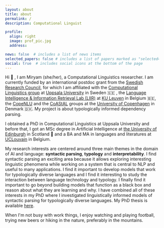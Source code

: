 ```yaml
---
layout: about
title: about
permalink: /
description: Computational Linguist

profile:
  align: right
  image: prof_pic.jpg
  address:

news: false  # includes a list of news items
selected_papers: false # includes a list of papers marked as "selected={true}"
social: true  # includes social icons at the bottom of the page
---
```


Hi 👋 , I am Miryam (she/her), a Computational Linguistics researcher. I am currently funded by an international postdoc grant from the [Swedish Research Council](http://vr.se), for which I am affiliated with the [Computational Linguistics group](http://cl.lingfil.uu.se/people) at [Uppsala University](http://uu.se) in Sweden 🇸🇪 , the [Language Intelligence & Information Retrieval Lab (LIIR)](https://liir.cs.kuleuven.be/) at [KU Leuven](http://kuleuven.be) in Belgium 🇧🇪, the [CopeNLU](http://www.copenlu.com/) and the [CoAStAL](http://coastalcph.github.io/) groups at the [University of Copenhagen](https://www.ku.dk/) in Denmark 🇩🇰. My project is about typologically informed dependency parsing. 
<br>

I obtained a PhD in Computational Linguistics at Uppsala University and before that, I got an MSc degree in Artificial Intelligence at [the University of Edinburgh](https://www.ed.ac.uk/) in Scotland 🏴󠁧󠁢󠁳󠁣󠁴󠁿
and a BA and MA in languages and literatures at [UCLouvain](https://uclouvain.be/) in Belgium.

My research interests are centered around three main themes in the domain of AI and language: **syntactic parsing**, **typology** and **interpretability**. I find syntactic parsing an exciting area because it allows exploring interesting linguistic phenomena while working on a system that is central to NLP and useful to many applications. I find it important to develop models that work for typologically diverse languages and I find it interesting to study the interaction between language technology and typology. I finally find it important to go beyond building models that function as a black box and reason about what they are learning and why. I have combined all of these interests in my PhD  where I investigated linguistically informed models of syntactic parsing for typologically diverse languages. My PhD thesis is available [here](http://cl.lingfil.uu.se/~miryam/papers/thesis.pdf).

When I'm not busy with work things, I enjoy watching and playing football, trying new beers or hiking in the nature, preferably in the mountains.
